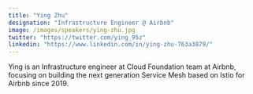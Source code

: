 ```yaml
---
title: "Ying Zhu"
designation: "Infrastructure Engineer @ Airbnb"
image: /images/speakers/ying-zhu.jpg
twitter: "https://twitter.com/ying_95z"
linkedin: "https://www.linkedin.com/in/ying-zhu-763a3879/"
---
```


Ying is an Infrastructure engineer at Cloud Foundation team at Airbnb, focusing on building the next generation Service Mesh based on Istio for Airbnb since 2019.